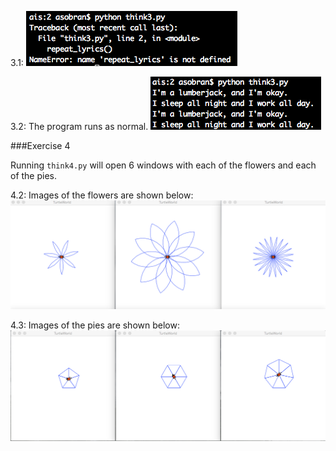 3.1:
![3.1](./pics/3.1.png)

3.2:
The program runs as normal.
![3.2](./pics/3.2.png)

###Exercise 4

Running `think4.py` will open 6 windows with each of the flowers and each of the pies.  

4.2:
Images of the flowers are shown below:
![4.2](./pics/think4_2.png)

4.3: 
Images of the pies are shown below:
![4.3](./pics/think4_3.png)


